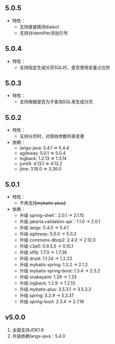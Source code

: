## 5.0.5
+ 特性：
  + 支持直接猜测dialect
  + 支持对identifier添加引号
## 5.0.4
+ 特性：
  + 支持指定生成分页SQL时，是否使用变量占位符
## 5.0.3
+ 特性：
  + 支持根据是否为子查询SQL来生成分页
## 5.0.2
+ 特性：
  + 支持分页时，对原始参数列表变更
+ 依赖：
  + langx-java: 5.4.1 => 5.4.4
  + agileway: 5.0.1 => 5.0.4
  + logback: 1.2.13 => 1.3.14
  + junit4: 4.13.1 => 4.13.2
  + jline: 3.18.0 => 3.26.0 
## 5.0.1
+ 特性：
  + 不再支持~~mybatis-plus2~~
+ 依赖：
  + 升级 spring-shell：2.0.1 -> 2.1.15
  + 升级 jakarta.validation-api：1.1.0 -> 2.0.1
  + 升级 langx: 5.4.0 -> 5.4.1
  + 升级 agileway: 5.0.0 -> 5.0.2
  + 升级 commons-dbcp2: 2.4.0 -> 2.12.0
  + 升级 c3p0: 0.9.5.5 -> 0.10.1
  + 升级 slf4j: 1.7.0 -> 1.7.36
  + 升级 druid: 1.1.24 -> 1.2.23
  + 升级 mybatis-spring: 1.3.2 -> 2.1.2
  + 升级 mybatis-spring-boot: 1.3.4 -> 2.3.2
  + 升级 snakeyaml: 1.29 -> 1.33
  + 升级 logback: 1.2.9 -> 1.2.13
  + 升级 mybatis-plus: 3.5.3.1 -> 3.5.3.2
  + 升级 spring: 5.2.9 -> 5.3.37
  + 升级 spring-boot: 2.3.4 -> 2.7.18

   
## v5.0.0
1. 全面支持JDK1.8
2. 升级依赖langx-java：5.4.0